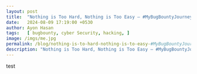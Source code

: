 ```yaml
---
layout: post
title:  "Nothing is Too Hard, Nothing is Too Easy – #MyBugBountyJourney"
date:   2024-08-09 17:19:00 +0530
author: Ayon Hasan
tags:   [ bugbounty, cyber Security, hacking, ]
image: /imgs/me.jpg
permalink: /blog/nothing-is-to-hard-nothing-is-to-easy-#MyBugBountyJourney
description: "Nothing is Too Hard, Nothing is Too Easy – #MyBugBountyJourney"  
---
```


test